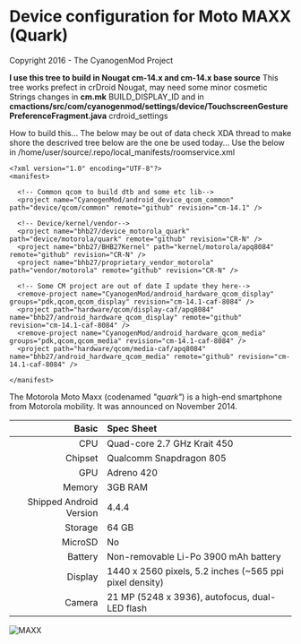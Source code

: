 Device configuration for Moto MAXX (Quark)
==============================
Copyright 2016 - The CyanogenMod Project

**I use this tree to build in Nougat cm-14.x and cm-14.x base source**
This tree works prefect in crDroid Nougat, may need some minor cosmetic Strings changes in **cm.mk**  BUILD_DISPLAY_ID and in **cmactions/src/com/cyanogenmod/settings/device/TouchscreenGesturePreferenceFragment.java** crdroid_settings

How to build this...
The below may be out of data check XDA thread to make shore the descrived tree below are the one be used today...
Use the below in /home/user/source/.repo/local_manifests/roomservice.xml

	<?xml version="1.0" encoding="UTF-8"?>
	<manifest>

	  <!-- Common qcom to build dtb and some etc lib-->
	  <project name="CyanogenMod/android_device_qcom_common" path="device/qcom/common" remote="github" revision="cm-14.1" />

	  <!-- Device/kernel/vendor-->
	  <project name="bhb27/device_motorola_quark" path="device/motorola/quark" remote="github" revision="CR-N" />
	  <project name="bhb27/BHB27Kernel" path="kernel/motorola/apq8084" remote="github" revision="CR-N" />
	  <project name="bhb27/proprietary_vendor_motorola" path="vendor/motorola" remote="github" revision="CR-N" />

	  <!-- Some CM project are out of date I update they here-->
	  <remove-project name="CyanogenMod/android_hardware_qcom_display" groups="pdk,qcom,qcom_display" revision="cm-14.1-caf-8084" />
	  <project path="hardware/qcom/display-caf/apq8084" name="bhb27/android_hardware_qcom_display" remote="github" revision="cm-14.1-caf-8084" />
	  <remove-project name="CyanogenMod/android_hardware_qcom_media" groups="pdk,qcom,qcom_media" revision="cm-14.1-caf-8084" />
	  <project path="hardware/qcom/media-caf/apq8084" name="bhb27/android_hardware_qcom_media" remote="github" revision="cm-14.1-caf-8084" />

	</manifest>

The Motorola Moto Maxx (codenamed _"quark"_) is a high-end smartphone from Motorola mobility.
It was announced on November 2014.

Basic   | Spec Sheet
-------:|:-------------------------
CPU     | Quad-core 2.7 GHz Krait 450
Chipset | Qualcomm Snapdragon 805
GPU     | Adreno 420
Memory  | 3GB RAM
Shipped Android Version | 4.4.4
Storage | 64 GB
MicroSD | No
Battery | Non-removable Li-Po 3900 mAh battery
Display | 1440 x 2560 pixels, 5.2 inches (~565 ppi pixel density)
Camera  | 21 MP (5248 x 3936), autofocus, dual-LED flash


![MAXX](https://dl.dropboxusercontent.com/u/281742759/maxx/novo-moto-maxx-1.jpg "MAXX")
